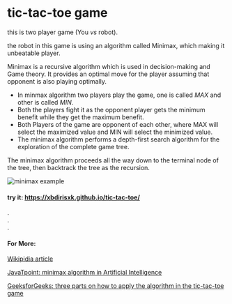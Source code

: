 # tic-tac-toe game

this is two player game (You _vs_ robot).

the robot in this game is using an algorithm called Minimax, which making it unbeatable player. <br>

Minimax is a recursive algorithm which is used in decision-making and Game theory. It provides an optimal move for the player assuming that opponent is also playing optimally.

- In minmax algorithm two players play the game, one is called _MAX_ and other is called _MIN_. <br>
- Both the players fight it as the opponent player gets the minimum benefit while they get the maximum benefit. <br>
- Both Players of the game are opponent of each other, where MAX will select the maximized value and MIN will select the minimized value. <br>
- The minimax algorithm performs a depth-first search algorithm for the exploration of the complete game tree.

The minimax algorithm proceeds all the way down to the terminal node of the tree, then backtrack the tree as the recursion.

![minimax example](https://upload.wikimedia.org/wikipedia/commons/e/e1/Plminmax.gif)

#### try it: **https://xbdirisxk.github.io/tic-tac-toe/**

. <br>
. <br>
.

#### For More:

[Wikipidia article](https://en.wikipedia.org/wiki/Minimax)

[JavaTpoint: minimax algorithm in Artificial Intelligence](https://www.javatpoint.com/mini-max-algorithm-in-ai)

[GeeksforGeeks: three parts on how to apply the algorithm in the tic-tac-toe game](https://www.geeksforgeeks.org/minimax-algorithm-in-game-theory-set-1-introduction/)
